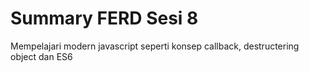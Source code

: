 # Summary FERD Sesi 8

Mempelajari modern javascript seperti konsep callback, destructering object dan ES6
